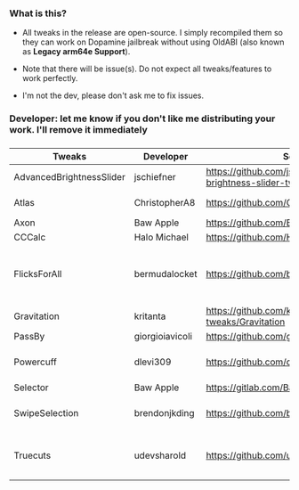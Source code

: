 ### What is this?
- All tweaks in the release are open-source. I simply recompiled them so they can work on Dopamine jailbreak without using OldABI (also known as **Legacy arm64e Support**). 

- Note that there will be issue(s). Do not expect all tweaks/features to work perfectly.

- I'm not the dev, please don't ask me to fix issues.

### Developer: let me know if you don't like me distributing your work. I'll remove it immediately

### 

| **Tweaks** | **Developer** | **Source code** | **Note** |
| - | - | - | - |
| AdvancedBrightnessSlider | jschiefner | https://github.com/jschiefner/advanced-brightness-slider-tweak |  |
| Atlas | ChristopherA8 | https://github.com/ChristopherA8/Atlas | Tweak's preference not working. _Cephei issues?!_ |
| Axon | Baw Apple | https://github.com/Baw-Appie/Axon | |
| CCCalc | Halo Michael | https://github.com/Halo-Michael/CCCalc | Forked of gilesgc/CCCalc|
| FlicksForAll | bermudalocket | https://github.com/bermudalocket/FlicksForAll | Forked of Treeki/FlicksForAll. Tweak's preference isn't applied in some apps, _maybe Cephei issue?!_ |
| Gravitation | kritanta | https://github.com/kritanta-ios-tweaks/Gravitation | |
| PassBy | giorgioiavicoli | https://github.com/giorgioiavicoli/PassBy | No Activator Event |
| Powercuff | dlevi309| https://github.com/dlevi309/Powercuff | Forked of rpetrich/Powercuff, more options |
| Selector | Baw Apple| https://gitlab.com/Baw-Appie/Selector |  |
| SwipeSelection | brendonjkding | https://github.com/brendonjkding/SwipeSelection | Forked of kylehowells/SwipeSelection. [How to use](https://github.com/brendonjkding/SwipeSelection/blob/8d62e7506b7fa803a256c154966aa2185e8217ce/Tweak.xm#L1)  |
| Truecuts | udevsharold| https://github.com/udevsharold/Truecuts | Forked of EthanRDoesMC/Truecuts, also disable automation notification |

